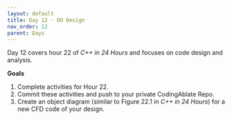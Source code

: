 ```yaml
---
layout: default
title: Day 12 - OO Design 
nav_order: 12
parent: Days
---
```


Day 12 covers hour 22 of _C++ in 24 Hours_ and focuses on code design and analysis.  

**Goals**
1. Complete activities for Hour 22.
2. Commit these activities and push to your private CodingAblate Repo.
3. Create an object diagram (similar to Figure 22.1 in  _C++ in 24 Hours_) for a new CFD code of your design.